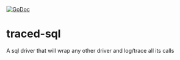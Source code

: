 [![GoDoc](https://godoc.org/github.com/ExpansiveWorlds/traced-sql?status.svg)](https://godoc.org/github.com/ExpansiveWorlds/traced-sql)

# traced-sql
A sql driver that will wrap any other driver and log/trace all its calls
